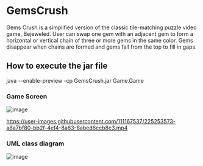 # GemsCrush

Gems Crush is a simplified version of the classic tile-matching puzzle video game, Bejeweled. User can swap one gem with an adjacent gem to form a horizontal or vertical
chain of three or more gems in the same color. Gems disappear when chains are formed and gems fall from the top to fill in gaps.

## How to execute the jar file 
java --enable-preview -cp GemsCrush.jar Game.Game


### Game Screen

![image](https://user-images.githubusercontent.com/111167537/225248339-9788cf70-cc6d-4b03-a182-71280f2b3f46.png)

https://user-images.githubusercontent.com/111167537/225253573-a8a7bf80-bb2f-4ef4-8a63-8abed6ccb8c3.mp4

### UML class diagram

![image](https://user-images.githubusercontent.com/111167537/225249646-c1a441b5-c7e2-4304-b6c3-36bd05711ede.png)

